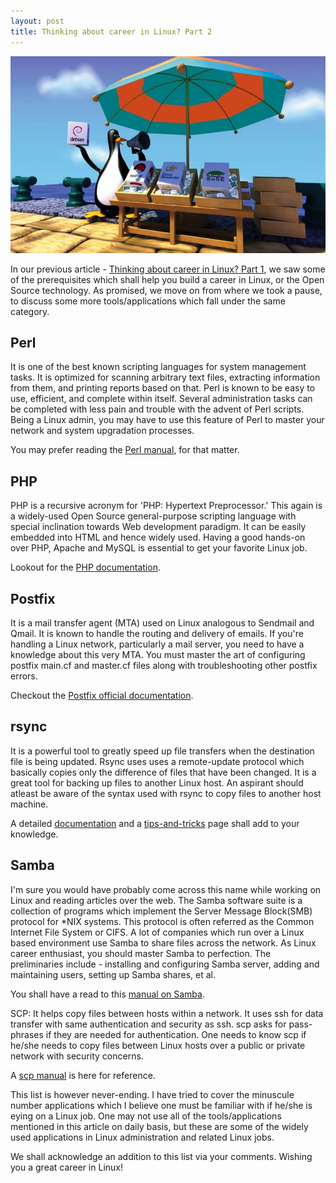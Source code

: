 ```yaml
---
layout: post
title: Thinking about career in Linux? Part 2
---
```


![Career in Linux)](/static/2008/linux-career-2.jpg)

In our previous article - <a href="/2008/career-in-linux-1/">Thinking about career in Linux? Part 1</a>, we saw some of the prerequisites which shall help you build a career in Linux, or the Open Source technology. As promised, we move on from where we took a pause, to discuss some more tools/applications which fall under the same category.

## Perl

It is one of the best known scripting languages for system management tasks. It is optimized for scanning arbitrary text files, extracting information from them, and printing reports based on that. Perl is known to be easy to use, efficient, and complete within itself. Several administration tasks can be completed with less pain and trouble with the advent of Perl scripts. Being a Linux admin, you may have to use this feature of Perl to master your network and system upgradation processes. 

You may prefer reading the <a href="http://linux.die.net/man/1/perl">Perl manual</a>, for that matter.

## PHP

PHP is a recursive acronym for 'PHP: Hypertext Preprocessor.' This again is a widely-used Open Source general-purpose scripting language with special inclination towards Web development paradigm. It can be easily embedded into HTML and hence widely used. Having a good hands-on over PHP, Apache and MySQL is essential to get your favorite Linux job.

Lookout for the <a href="http://www.php.net/docs.php">PHP documentation</a>.

## Postfix

It is a mail transfer agent (MTA) used on Linux analogous to Sendmail and Qmail. It is known to handle the routing and delivery of emails. If you're handling a Linux network, particularly a mail server, you need to have a knowledge about this very MTA. You must master the art of configuring postfix main.cf and master.cf files along with troubleshooting other postfix errors.

Checkout the <a href="http://www.postfix.org/documentation.html">Postfix official documentation</a>.

## rsync

It is a powerful tool to greatly speed up file transfers when the destination file is being updated. Rsync uses uses a remote-update protocol which basically copies only the difference of files that have been changed. It is a great tool for backing up files to another Linux host. An aspirant should atleast be aware of the syntax used with rsync to copy files to another host machine.

A detailed <a href="http://samba.anu.edu.au/rsync/documentation.html">documentation</a> and a <a href="http://sial.org/howto/rsync/">tips-and-tricks</a> page shall add to your knowledge.

## Samba

I'm sure you would have probably come across this name while working on Linux and reading articles over the web. The Samba software suite is a collection of programs which implement the Server Message Block(SMB) protocol for *NIX systems. This protocol is often referred as the Common Internet File System or CIFS. A lot of companies which run over a Linux based environment use Samba to share files across the network. As Linux career enthusiast, you should master Samba to perfection. The preliminaries include - installing and configuring Samba server, adding and maintaining users, setting up Samba shares, et al. 

You shall have a read to this <a href="http://linux.die.net/man/7/samba">manual on Samba</a>.

SCP: It helps copy files between hosts within a network. It uses ssh for data transfer with same authentication and security as ssh. scp asks for pass-phrases if they are needed for authentication. One needs to know scp if he/she needs to copy files between Linux hosts over a public or private network with security concerns.

A <a href="http://linux.die.net/man/1/scp">scp manual</a> is here for reference.

This list is however never-ending. I have tried to cover the minuscule number applications which I believe one must be familiar with if he/she is eying on a Linux job. One may not use all of the tools/applications mentioned in this article on daily basis, but these are some of the widely used applications in Linux administration and related Linux jobs.

We shall acknowledge an addition to this list via your comments. Wishing you a great career in Linux!
